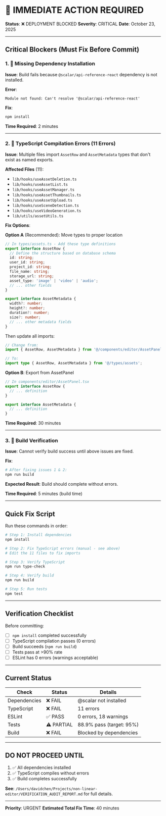 # 🚨 IMMEDIATE ACTION REQUIRED

**Status**: ❌ DEPLOYMENT BLOCKED
**Severity**: CRITICAL
**Date**: October 23, 2025

---

## Critical Blockers (Must Fix Before Commit)

### 1. 🔴 Missing Dependency Installation

**Issue**: Build fails because `@scalar/api-reference-react` dependency is not installed.

**Error**:

```
Module not found: Can't resolve '@scalar/api-reference-react'
```

**Fix**:

```bash
npm install
```

**Time Required**: 2 minutes

---

### 2. 🔴 TypeScript Compilation Errors (11 Errors)

**Issue**: Multiple files import `AssetRow` and `AssetMetadata` types that don't exist as named exports.

**Affected Files** (11):

- `lib/hooks/useAssetDeletion.ts`
- `lib/hooks/useAssetList.ts`
- `lib/hooks/useAssetManager.ts`
- `lib/hooks/useAssetThumbnails.ts`
- `lib/hooks/useAssetUpload.ts`
- `lib/hooks/useSceneDetection.ts`
- `lib/hooks/useVideoGeneration.ts`
- `lib/utils/assetUtils.ts`

**Fix Options**:

**Option A** (Recommended): Move types to proper location

```typescript
// In types/assets.ts - Add these type definitions
export interface AssetRow {
  // Define the structure based on database schema
  id: string;
  user_id: string;
  project_id: string;
  file_name: string;
  storage_url: string;
  asset_type: 'image' | 'video' | 'audio';
  // ... other fields
}

export interface AssetMetadata {
  width?: number;
  height?: number;
  duration?: number;
  size?: number;
  // ... other metadata fields
}
```

Then update all imports:

```typescript
// Change from:
import { AssetRow, AssetMetadata } from '@/components/editor/AssetPanel';

// To:
import type { AssetRow, AssetMetadata } from '@/types/assets';
```

**Option B**: Export from AssetPanel

```typescript
// In components/editor/AssetPanel.tsx
export interface AssetRow {
  // ... definition
}

export interface AssetMetadata {
  // ... definition
}
```

**Time Required**: 30 minutes

---

### 3. 🔴 Build Verification

**Issue**: Cannot verify build success until above issues are fixed.

**Fix**:

```bash
# After fixing issues 1 & 2:
npm run build
```

**Expected Result**: Build should complete without errors.

**Time Required**: 5 minutes (build time)

---

## Quick Fix Script

Run these commands in order:

```bash
# Step 1: Install dependencies
npm install

# Step 2: Fix TypeScript errors (manual - see above)
# Edit the 11 files to fix imports

# Step 3: Verify TypeScript
npm run type-check

# Step 4: Verify build
npm run build

# Step 5: Run tests
npm test
```

---

## Verification Checklist

Before committing:

- [ ] `npm install` completed successfully
- [ ] TypeScript compilation passes (0 errors)
- [ ] Build succeeds (`npm run build`)
- [ ] Tests pass at >90% rate
- [ ] ESLint has 0 errors (warnings acceptable)

---

## Current Status

| Check        | Status     | Details                  |
| ------------ | ---------- | ------------------------ |
| Dependencies | ❌ FAIL    | @scalar not installed    |
| TypeScript   | ❌ FAIL    | 11 errors                |
| ESLint       | ✅ PASS    | 0 errors, 18 warnings    |
| Tests        | ⚠️ PARTIAL | 88.9% pass (target: 95%) |
| Build        | ❌ FAIL    | Blocked by dependencies  |

---

## DO NOT PROCEED UNTIL

1. ✅ All dependencies installed
2. ✅ TypeScript compiles without errors
3. ✅ Build completes successfully

**See**: `/Users/davidchen/Projects/non-linear-editor/VERIFICATION_AUDIT_REPORT.md` for full details.

---

**Priority**: URGENT
**Estimated Total Fix Time**: 40 minutes
